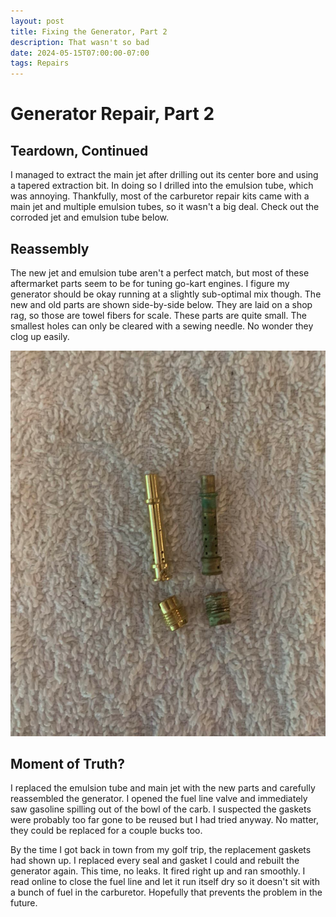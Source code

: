 ```yaml
---
layout: post
title: Fixing the Generator, Part 2
description: That wasn't so bad
date: 2024-05-15T07:00:00-07:00
tags: Repairs
---
```

# Generator Repair, Part 2
## Teardown, Continued
I managed to extract the main jet after drilling out its center bore and using a tapered extraction bit. In doing so I drilled into the emulsion tube, which was annoying. Thankfully, most of the carburetor repair kits came with a main jet and multiple emulsion tubes, so it wasn't a big deal. Check out the corroded jet and emulsion tube below.

## Reassembly
The new jet and emulsion tube aren't a perfect match, but most of these aftermarket parts seem to be for tuning go-kart engines. I figure my generator should be okay running at a slightly sub-optimal mix though. The new and old parts are shown side-by-side below. They are laid on a shop rag, so those are towel fibers for scale. These parts are quite small. The smallest holes can only be cleared with a sewing needle. No wonder they clog up easily.

![The new emulsion tube and main jet next to their older counterparts](/docs/assets/images/generator/replacement.jpg)

## Moment of Truth?
I replaced the emulsion tube and main jet with the new parts and carefully reassembled the generator. I opened the fuel line valve and immediately saw gasoline spilling out of the bowl of the carb. I suspected the gaskets were probably too far gone to be reused but I had tried anyway. No matter, they could be replaced for a couple bucks too.

By the time I got back in town from my golf trip, the replacement gaskets had shown up. I replaced every seal and gasket I could and rebuilt the generator again. This time, no leaks. It fired right up and ran smoothly. I read online to close the fuel line and let it run itself dry so it doesn't sit with a bunch of fuel in the carburetor. Hopefully that prevents the problem in the future.